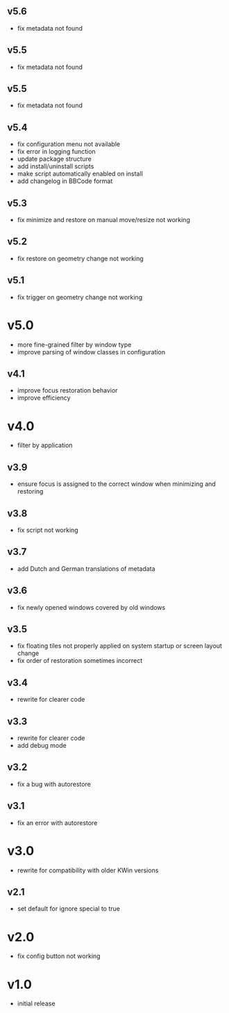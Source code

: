 ## v5.6
- fix metadata not found

## v5.5
- fix metadata not found

## v5.5
- fix metadata not found

## v5.4
- fix configuration menu not available
- fix error in logging function
- update package structure
- add install/uninstall scripts
- make script automatically enabled on install
- add changelog in BBCode format

## v5.3

- fix minimize and restore on manual move/resize not working

## v5.2

- fix restore on geometry change not working

## v5.1

- fix trigger on geometry change not working

# v5.0

- more fine-grained filter by window type
- improve parsing of window classes in configuration

## v4.1

- improve focus restoration behavior
- improve efficiency

# v4.0

- filter by application

## v3.9

- ensure focus is assigned to the correct window when minimizing and restoring

## v3.8

- fix script not working

## v3.7

- add Dutch and German translations of metadata

## v3.6

- fix newly opened windows covered by old windows

## v3.5

- fix floating tiles not properly applied on system startup or screen layout change
- fix order of restoration sometimes incorrect

## v3.4

- rewrite for clearer code

## v3.3

- rewrite for clearer code
- add debug mode

## v3.2

- fix a bug with autorestore

## v3.1

- fix an error with autorestore

# v3.0

- rewrite for compatibility with older KWin versions

## v2.1

- set default for ignore special to true

# v2.0

- fix config button not working

# v1.0

- initial release
